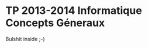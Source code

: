 TP 2013-2014 Informatique Concepts Géneraux
===========================================

Bulshit inside ;-)


